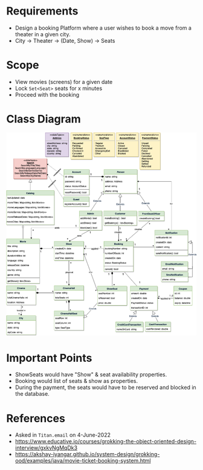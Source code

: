 
# Requirements
- Design a booking Platform where a user wishes to book a move from a theater in a given city.
- City → Theater → (Date, Show) → Seats

# Scope
- View movies (screens) for a given date
- Lock `Set<Seat>` seats for x minutes
- Proceed with the booking

# Class Diagram
![img.png](assets/class_diagram_img.png)

# Important Points
- ShowSeats would have "Show" & seat availability properties.
- Booking would list of seats & show as properties.
- During the payment, the seats would have to be reserved and blocked in the database.

# References
- Asked in `Titan.email` on 4-June-2022
- https://www.educative.io/courses/grokking-the-object-oriented-design-interview/gxkvNgMqDk3
- https://akshay-iyangar.github.io/system-design/grokking-ood/examples/java/movie-ticket-booking-system.html